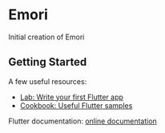 # Emori

Initial creation of Emori

## Getting Started
A few useful resources:
- [Lab: Write your first Flutter app](https://flutter.dev/docs/get-started/codelab)
- [Cookbook: Useful Flutter samples](https://flutter.dev/docs/cookbook)

Flutter documentation:
[online documentation](https://flutter.dev/docs)
